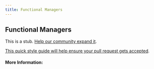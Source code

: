```yaml
---
title: Functional Managers
---
```


## Functional Managers

This is a stub. [Help our community expand it](https://github.com/freecodecamp/guides/tree/master/src/pages/articles/agile/functional-managers/index.md).

[This quick style guide will help ensure your pull request gets accepted](https://github.com/freeCodeCamp/guides/blob/master/README.md).

<!-- The article goes here, in GitHub-flavored Markdown. Feel free to add YouTube videos, images, and CodePen/JSBin embeds  -->

#### More Information:
<!-- Please add any articles you think might be helpful to read before writing the article -->


